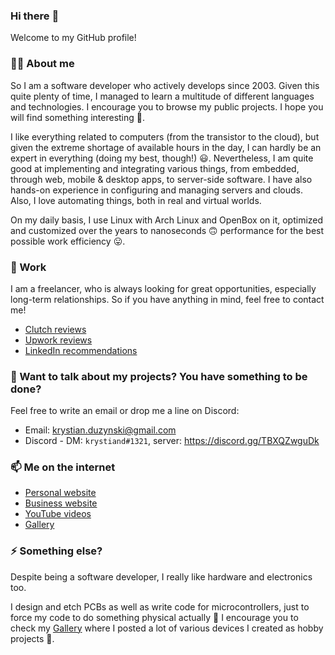 ### Hi there :wave:

Welcome to my GitHub profile!

### :astronaut: About me

So I am a software developer who actively develops since 2003. Given this quite plenty of time, I managed to learn a multitude of different languages and technologies. I encourage you to browse my public projects. I hope you will find something interesting :thinking:.

I like everything related to computers (from the transistor to the cloud), but given the extreme shortage of available hours in the day, I can hardly be an expert in everything (doing my best, though!) :smiley:. Nevertheless, I am quite good at implementing and integrating various things, from embedded, through web, mobile & desktop apps, to server-side software. I have also hands-on experience in configuring and managing servers and clouds. Also, I love automating things, both in real and virtual worlds.

On my daily basis, I use Linux with Arch Linux and OpenBox on it, optimized and customized over the years to nanoseconds :upside_down_face: performance for the best possible work efficiency :stuck_out_tongue:.

### :briefcase: Work

I am a freelancer, who is always looking for great opportunities, especially long-term relationships. So if you have anything in mind, feel free to contact me!

* [Clutch reviews](https://clutch.co/profile/kdsolutions#reviews)
* [Upwork reviews](https://www.upwork.com/fl/krystianduzynski)
* [LinkedIn recommendations](https://www.linkedin.com/in/krystian-duzynski/)

### :speech_balloon: Want to talk about my projects? You have something to be done?

Feel free to write an email or drop me a line on Discord:

- Email: krystian.duzynski@gmail.com
- Discord - DM: `krystiand#1321`, server: https://discord.gg/TBXQZwguDk

### :mailbox: Me on the internet

- [Personal website](https://krystiand.net/)
- [Business website](http://kdsolutions.com/)
- [YouTube videos](https://www.youtube.com/user/krystiand/videos)
- [Gallery](https://krystiand.net/gallery)

### :zap: Something else?

Despite being a software developer, I really like hardware and electronics too.

I design and etch PCBs as well as write code for microcontrollers, just to force my code to do something physical actually :slightly_smiling_face: I encourage you to check my [Gallery](https://krystiand.net/gallery) where I posted a lot of various devices I created as hobby projects :slightly_smiling_face:.
